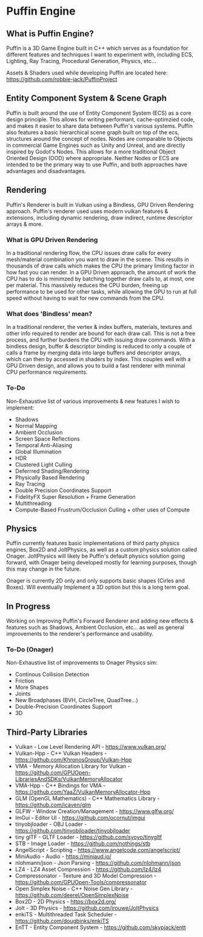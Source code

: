 # Puffin Engine

## What is Puffin Engine?
Puffin is a 3D Game Engine built in C++ which serves as a foundation for different features and techniques I want to experiment with, including ECS, Lighting, Ray Tracing, Procedural Generation, Physics, etc...

Assets & Shaders used while developing Puffin are located here: https://github.com/robbie-jack/PuffinProject

## Entity Component System & Scene Graph
Puffin is built around the use of Entity Component System (ECS) as a core design principle. This allows for writing performant, cache-optimzied code,
and makes it easier to share data between Puffin's various systems. Puffin also features a basic hierarchical scene graph built on top of the ecs,
structures around the concept of nodes. Nodes are comparable to Objects in commercial Game Engines such as Unity and Unreal, and are directly inspired by
Godot's Nodes. This allows for a more traditional Object Oriented Design (OOD) where appropriate. Neither Nodes or ECS are intended to be the primary way to use
Puffin, and both approaches have advantages and disadvantages.

## Rendering
Puffin's Renderer is built in Vulkan using a Bindless, GPU Driven Rendering approach. Puffin's renderer used uses modern vulkan features 
& extensions, including dynamic rendering, draw indirect, runtime descriptor arrays & more.

### What is GPU Driven Rendering
In a traditional rendering flow, the CPU issues draw calls for every mesh/material combination you want to draw in the scene. This results in
thousands of draw calls which makes the CPU the primary limiting factor in how fast you can render. In a GPU Driven approach, the amount of work
the CPU has to do is minimzed by batching together draw calls to, at most, one per material. This massively reduces the CPU burden, freeing up
performance to be used for other tasks, while allowing the GPU to run at full speed without having to wait for new commands from the CPU.

### What does 'Bindless' mean?
In a traditional renderer, the vertex & index buffers, materials, textures and other info required to render are bound for each draw call.
This is not a free process, and further burdens the CPU with issuing draw commands. With a bindless design, buffer & descriptor binding
is reduced to only a couple of calls a frame by merging data into large buffers and descriptor arrays, which can then by accessed in shaders by 
index. This couples well with a GPU Driven design, and allows you to build a fast renderer with minimal CPU performance requirements.

### To-Do

Non-Exhaustive list of various improvements & new features I wish to implement:

- Shadows
- Normal Mapping
- Ambient Occlusion
- Screen Space Reflections
- Temporal Anti-Aliasing
- Global Illumination
- HDR
- Clustered Light Culling
- Deferrred Shading/Rendering
- Physically Based Rendering
- Ray Tracing
- Double Precision Coordinates Support
- FidelityFX Super Resolution + Frame Generation
- Multithreading
- Compute-Based Frustrum/Occlusion Culling + other uses of Compute

## Physics
Puffin currently features basic implementations of third party physics engines, Box2D and JoltPhysics, as well as a custom physics solution called Onager.
JoltPhysics will likely be Puffin's default physics solution going forward, with Onager being developed mostly for learning purposes, though this may
change in the future.

Onager is currently 2D only and only supports basic shapes (Cirles and Boxes). Will eventually Implement a 3D option but this is a long term goal.

## In Progress

Working on Improving Puffin's Forward Renderer and adding new effects & features such as Shadows, Ambient Occlusion, etc... as well as general improvements
to the renderer's performance and usability.

### To-Do (Onager)

Non-Exhaustive list of improvements to Onager Physics sim:

- Continous Collision Detection
- Friction
- More Shapes
- Joints
- New Broadphases (BVH, CircleTree, QuadTree...)
- Double-Precision Coordinates Support
- 3D

## Third-Party Libraries

- Vulkan - Low Level Rendering API - https://www.vulkan.org/
- Vulkan-Hpp - C++ Vulkan Headers - https://github.com/KhronosGroup/Vulkan-Hpp
- VMA - Memory Allocation Library for Vulkan - https://github.com/GPUOpen-LibrariesAndSDKs/VulkanMemoryAllocator
- VMA-Hpp - C++ Bindings for VMA - https://github.com/YaaZ/VulkanMemoryAllocator-Hpp
- GLM (OpenGL Mathematics) - C++ Mathematics Library - https://github.com/icaven/glm
- GLFW - Window Creation/Management - https://www.glfw.org/
- ImGui - Editor UI - https://github.com/ocornut/imgui
- tinyobjloader - OBJ Loader - https://github.com/tinyobjloader/tinyobjloader
- tiny glTF - GLTF Loader - https://github.com/syoyo/tinygltf
- STB - Image Loader - https://github.com/nothings/stb
- AngelScript - Scripting - https://www.angelcode.com/angelscript/
- MiniAudio - Audio - https://miniaud.io/
- nlohmann/json - Json Parsing - https://github.com/nlohmann/json
- LZ4 - LZ4 Asset Compression - https://github.com/lz4/lz4
- Compressonator - Texture and 3D Model Compression - https://github.com/GPUOpen-Tools/compressonator
- Open Simplex Noise - C++ Noise Gen Library - https://github.com/deerel/OpenSimplexNoise
- Box2D - 2D Physics - https://box2d.org/
- Jolt - 3D Physics - https://github.com/jrouwe/JoltPhysics
- enkiTS - Multithreaded Task Scheduler - https://github.com/dougbinks/enkiTS
- EnTT - Entity Component System - https://github.com/skypjack/entt